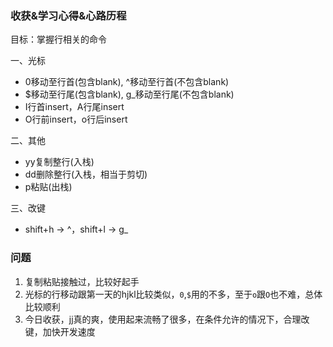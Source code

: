 ### 收获&学习心得&心路历程

目标：掌握⾏相关的命令

一、光标

- 0移动至行首(包含blank), ^移动至行首(不包含blank)
- $移动至行尾(包含blank), g_移动至行尾(不包含blank)
- I行首insert，A行尾insert
- O行前insert，o行后insert

二、其他

- yy复制整行(入栈)
- dd删除整行(入栈，相当于剪切)
- p粘贴(出栈)

三、改键

- shift+h -> ^，shift+l -> g_

### 问题

1. 复制粘贴接触过，比较好起手
2. 光标的行移动跟第一天的hjkl比较类似，`0`,`$`用的不多，至于`o`跟`O`也不难，总体比较顺利
3. 今日收获，jj真的爽，使用起来流畅了很多，在条件允许的情况下，合理改键，加快开发速度
